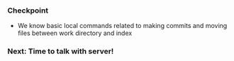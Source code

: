 ### Checkpoint
- We know basic local commands related to making commits and moving files between work directory and index


### Next: Time to talk with server!
<!-- .element: class="fragment" data-fragment-index="3" -->
